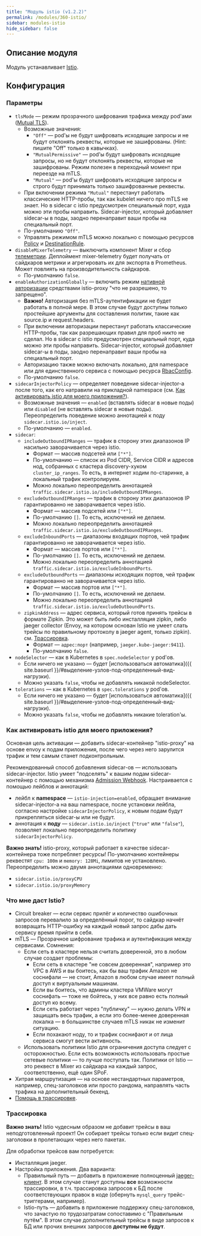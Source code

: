 ```yaml
---
title: "Модуль istio (v1.2.2)"
permalink: /modules/360-istio/
sidebar: modules-istio
hide_sidebar: false
---
```


## Описание модуля
Модуль устанавливает [Istio](https://istio.io/).

Конфигурация
------------

### Параметры
* `tlsMode` — режим прозрачного шифрования трафика между pod'ами ([Mutual TLS](https://istio.io/docs/tasks/security/mtls-migration/)).
    * Возможные значения:
        * `"Off"` — pod'ы не будут шифровать исходящие запросы и не будут отклонять реквесты, которые не зашифрованы. (Hint: пишите "Off" только в кавычках).
        * `"MutualPermissive"` — pod'ы будут шифровать исходящие запросы, но не будут отклонять реквесты, которые не зашифрованы. Режим полезен в переходный момент при переезде на mTLS.
        * `"Mutual"` — pod'ы будут шифровать исходящие запросы и строго будут принимать только зашифрованные реквесты.
    * При включении режима `"Mutual"` перестанут работать классические HTTP-пробы, так как kubelet ничего про mTLS не знает. Но в sidecar c istio предусмотрен специальный порт, куда можно эти пробы направить. Sidecar-injector, который добавляет sidecar-ы в поды, заодно перенаправит ваши пробы на специальный порт.
    * По-умолчанию `"Off"`.
    * Управлять режимом mTLS можно локально с помощью ресурсов [Policy](/modules/360-istio/docs/usage.html#policy) и [DestinationRule](/modules/360-istio/docs/usage.html#destinationrule).
* `disableMixerTelemetry` — выключить компонент Mixer и сбор [телеметрии](https://istio.io/docs/concepts/policies-and-telemetry/). Деплоймент mixer-telemetry будет получать от сайдкаров метрики и агрегировать их для экспорта в Prometheus. Может повлиять на производительность сайдкаров.
    * По-умолчанию `false`.
* `enableAuthorizationGlobally` — включить режим [нативной авторизации](/modules/360-istio/docs/usage.html#нативная-авторизация) средствами istio-proxy "что не разрешено, то запрещено".
    * **Важно!** Авторизация без mTLS-аутентификации не будет работать в полной мере. В этом случае будут доступны только простейшие аргументы для составления политик, такие как source.ip и request.headers.
    * При включении авторизации перестанут работать классические HTTP-пробы, так как разрешающих правил для проб никто не сделал. Но в sidecar c istio предусмотрен специальный порт, куда можно эти пробы направить. Sidecar-injector, который добавляет sidecar-ы в поды, заодно перенаправит ваши пробы на специальный порт.
    * Авторизацию также можно включать локально, для namespace или для единственного сервиса с помощью ресурса [RbacConfig](/modules/360-istio/docs/usage.html#rbacconfig).
    * По-умолчанию `false`.
* `sidecarInjectorPolicy` — определяет поведение sidecar-injector-а после того, как его натравили на прикладной namespace (см. [Как активировать istio для моего приложения?](#как-активировать-istio-для-моего-приложения)).
    * Возможные значения — `enabled` (вставлять sidecar в новые поды) или `disabled` (не вставлять sidecar в новые поды). Переопределить поведение можно аннотацией к поду `sidecar.istio.io/inject`.
    * По-умолчанию — `enabled`.
* `sidecar`:
    * `includeOutboundIPRanges` — трафик в сторону этих диапазонов IP насильно заворачивается через istio.
        * Формат — массив подсетей или `["*"]`.
        * По-умолчанию — список из Pod CIDR, Service CIDR и адресов нод, собранных с кластера discovery-хуком `cluster_ip_ranges`. То есть, в интернет ходим по-старинке, а локальный трафик контролируем.
        * Можно локально переопределить аннотацией `traffic.sidecar.istio.io/includeOutboundIPRanges`.
    * `excludeOutboundIPRanges` — трафик в сторону этих диапазонов IP гарантированно не заворачивается через istio.
        * Формат — массив подсетей или `["*"]`.
        * По-умолчанию `[]`. То есть, исключений не делаем.
        * Можно локально переопределить аннотацией `traffic.sidecar.istio.io/excludeOutboundIPRanges`.
    * `excludeInboundPorts` — диапазоны входящих портов, чей трафик гарантированно не заворачивается через istio.
        * Формат — массив портов или `["*"]`.
        * По-умолчанию `[]`. То есть, исключений не делаем.
        * Можно локально переопределить аннотацией `traffic.sidecar.istio.io/excludeInboundPorts`.
    * `excludeOutboundPorts` — диапазоны исходящих портов, чей трафик гарантированно не заворачивается через istio.
        * Формат — массив портов или `["*"]`.
        * По-умолчанию `[]`. То есть, исключений не делаем.
        * Можно локально переопределить аннотацией `traffic.sidecar.istio.io/excludeOutboundPorts`.
    * `zipkinAddress` — адрес сервиса, который готов принять трейсы в формате Zipkin. Это может быть либо инсталляция zipkin, либо jaeger collector (Envoy, на котором основан Istio не умеет слать трейсы по правильному протоколу в jaeger agent, только zipkin). см. [Трассировка](#трассировка).
        * Формат — `адрес:порт` (например, `jaeger.kube-jaeger:9411`).
        * По-умолчанию `false`.
* `nodeSelector` — как в Kubernetes в `spec.nodeSelector` у pod'ов.
    * Если ничего не указано — будет [использоваться автоматика]({{ site.baseurl }}/#выделение-узлов-под-определенный-вид-нагрузки).
    * Можно указать `false`, чтобы не добавлять никакой nodeSelector.
* `tolerations` — как в Kubernetes в `spec.tolerations` у pod'ов.
    * Если ничего не указано — будет [использоваться автоматика]({{ site.baseurl }}/#выделение-узлов-под-определенный-вид-нагрузки).
    * Можно указать `false`, чтобы не добавлять никакие toleration'ы.

### Как активировать istio для моего приложения?
Основная цель активации — добавить sidecar-контейнер "istio-proxy" на основе envoy к подам приложения, после чего через него зарулится трафик и тем самым станет подконтрольным.

Рекомендованный способ добавления sidecar-ов — использовать sidecar-injector. Istio умеет "подселять" к вашим подам sidecar-контейнер с помощью механизма [Admission Webhook](https://kubernetes.io/docs/reference/access-authn-authz/extensible-admission-controllers/). Настраивается с помощью лейблов и аннотаций:
* лейбл к **namespace** — `istio-injection=enabled`, обращает внимание sidecar-injector-а на ваш namespace, после установки лейбла, согласно настройке `sidecarInjectorPolicy`, к новым подам будут прикрепляться sidecar-ы или не будут.
* аннотация к **поду** — `sidecar.istio.io/inject` (`"true"` или `"false"`), позволяет локально переопределить политику `sidecarInjectorPolicy`.

**Важно знать!** istio-proxy, который работает в качестве sidecar-контейнера тоже потребляет ресурсы! По-умолчанию контейнеры реквестят `cpu: 100m` и `memory: 128Mi`, лимитов не установлено. Переопределить можно двумя аннотациями одновременно:
* `sidecar.istio.io/proxyCPU`
* `sidecar.istio.io/proxyMemory`

### Что мне даст Istio?
* Circuit breaker — если сервис прилёг и количество ошибочных запросов перевалило за определённый порог, то сайдкар начнёт возвращать HTTP-ошибку на каждый новый запрос дабы дать сервису время прийти в себя.
* mTLS — Прозрачное шифрование трафика и аутентификация между сервисами. Сомнения:
    * Если сеть в кластере нельзя считать доверенной, это в любом случае создает проблемы:
        * Если сеть в кластере "не совсем доверенная", например это VPC в AWS и вы боитесь, как бы ваш трафик Amazon не соснифали — не стоит, Amazon в любом случае имеет полный доступ к виртуальным машинам.
        * Если вы боитесь, что админы кластера VMWare могут соснифать — тоже не бойтесь, у них все равно есть полный доступ ко всему.
        * Если сеть работает через "публичку" — нужно делать VPN и защищать весь трафик, а если это более-менее доверенная локалка — в большинстве случаев mTLS никак не изменит ситуацию.
        * Если похакают ноду, то и трафик соснифают и от лица сервиса смогут вести активность.
    * Использовать политики Istio для ограничения доступа следует с осторожностью. Если есть возможность использовать простые сетевые политики — то лучше поступать так. Политики от Istio — это реквест в Mixer из сайдкара на каждый запрос, соответственно, ещё один SPoF.
* Хитрая маршрутизация — на основе нестандартных параметров, например, спец-заголовков или просто рандома, направлять часть трафика на дополнительный бекенд.
* [Помощь в трассировке](#трассировка).

### Трассировка
**Важно знать!** Istio чудесным образом не добавит трейсы в ваш неподготовленный проект! Он собирает трейсы только если видит спец-заголовки в пролетающих через него пакетах.

Для обработки трейсов вам потребуется:
* Инсталляция jaeger.
* Настройка приложения. Два варианта:
    * Правильный путь — добавить в приложение полноценный [jaeger-клиент](https://www.jaegertracing.io/docs/1.9/client-libraries/). В этом случае станут доступны **все** возможности трассировки, в т.ч. трассировка запросов к БД после соответствующих правок в коде (обернуть `mysql_query` трейс-триггерами, например).
    * Istio-путь — добавить в приложение поддержку спец-заголовков, что зачастую по трудозатратам сопоставимо с "Правильным путём". В этом случае дополнительный трейсы в виде запросов к БД или прочих внешних запросов **доступны не будут**.
